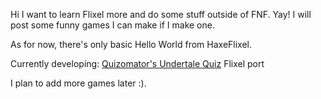 Hi
I want to learn Flixel more and do some stuff outside of FNF. Yay!
I will post some funny games I can make if I make one.

As for now, there's only basic Hello World from HaxeFlixel.

Currently developing: [Quizomator's Undertale Quiz](https://gamejolt.com/games/undertale_quiz_scratch/666245) Flixel port

I plan to add more games later :).